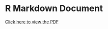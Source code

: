# R Markdown Document

[Click here to view the
PDF](https://drive.google.com/file/d/1zA86vOuvUlzctyxFc9hJiJ5YwREs7Skr/view?usp=sharing)
